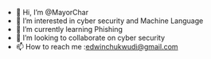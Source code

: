 - 👋 Hi, I’m @MayorChar
- 👀 I’m interested in cyber security and Machine Language 
- 🌱 I’m currently learning Phishing 
- 💞️ I’m looking to collaborate on  cyber security 
- 📫 How to reach me :edwinchukwudi@gmail.com

<!---
MayorChar/MayorChar is a ✨ special ✨ repository because its `README.md` (this file) appears on your GitHub profile.
You can click the Preview link to take a look at your changes.
--->
